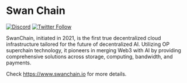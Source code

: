 # Swan Chain
[![Discord](https://img.shields.io/discord/770382203782692945?label=Discord&logo=Discord)](https://discord.gg/swanchain)
[![Twitter Follow](https://img.shields.io/twitter/follow/swan_chain)](https://twitter.com/swan_chain)

SwanChain, initiated in 2021, is the first true decentralized cloud infrastructure tailored for the future of decentralized AI. Utilizing OP superchain technology, it pioneers in merging Web3 with AI by providing comprehensive solutions across storage, computing, bandwidth, and payments. 

Check https://www.swanchain.io for more details.
